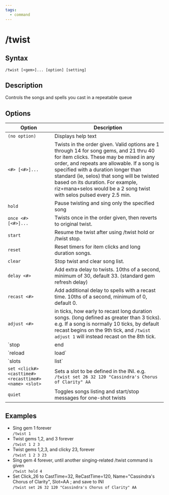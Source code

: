```yaml
---
tags:
  - command
---
```


# /twist

## Syntax

<!--cmd-syntax-start-->
```eqcommand
/twist [<gem>]... [option] [setting]
```
<!--cmd-syntax-end-->

## Description

<!--cmd-desc-start-->
Controls the songs and spells you cast in a repeatable queue
<!--cmd-desc-end-->

## Options

| Option | Description |
|--------|-------------|
| `(no option)` | Displays help text |
| `<#> [<#>]...` | Twists in the order given. Valid options are 1 through 14 for song gems, and 21 thru 40 for item clicks. These may be mixed in any order, and repeats are allowable. If a song is specified with a duration longer than standard (ie, selos) that song will be twisted based on its duration.  For example, riz+mana+selos would be a 2 song twist with selos pulsed every 2.5 min. |
| `hold` | Pause twisting and sing only the specified song |
| `once <#> [<#>]...` | Twists once in the order given, then reverts to original twist. |
| `start` | Resume the twist after using /twist hold or /twist stop. |
| `reset` | Reset timers for item clicks and long duration songs. |
| `clear` | Stop twist and clear song list. |
| `delay <#>` | Add extra delay to twists. 10ths of a second, minimum of 30, default 33. (standard gem refresh delay) |
| `recast <#>` | Add additional delay to spells with a recast time. 10ths of a second, minimum of 0, default 0. |
| `adjust <#>` | in ticks, how early to recast long duration songs. (long defined as greater than 3 ticks). e.g. If a song is normally 10 ticks, by default recast begins on the 9th tick, and `/twist adjust 1` will instead recast on the 8th tick. |
| `stop|end|off` | stop twisting. Does not clear the twist queue. |
| `reload|load` | Reloads the INI file |
| `slots|list` | List the slots defined in the INI and their #'s. |
| `set <click#> <casttime#> <recasttime#> <name> <slot>` | Sets a slot to be defined in the INI. e.g. `/twist set 26 32 120 "Cassindra's Chorus of Clarity" AA` |
| `quiet` | Toggles songs listing and start/stop messages for one-shot twists |

## Examples

- Sing gem 1 forever  
  `/twist 1`
- Twist gems 1,2, and 3 forever  
  `/twist 1 2 3`
- Twist gems 1,2,3, and clicky 23, forever  
  `/twist 1 2 3 23`
- Sing gem 4 forever, until another singing-related /twist command is given  
  `/twist hold 4`
- Set Click_26 to CastTime=32, ReCastTime=120, Name="Cassindra's Chorus of Clarity", Slot=AA ; and save to INI  
  `/twist set 26 32 120 "Cassindra's Chorus of Clarity" AA`